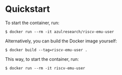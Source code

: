 # Quickstart

To start the container, run:

    $ docker run --rm -it azulresearch/riscv-emu-user

Alternatively, you can build the Docker image yourself:

    $ docker build --tag=riscv-emu-user .

This way, to start the container, run:

    $ docker run --rm -it riscv-emu-user
